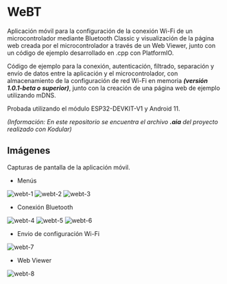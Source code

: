 # WeBT

Aplicación móvil para la configuración de la conexión Wi-Fi de un microcontrolador mediante Bluetooth Classic y visualización de la página web creada por el microcontrolador a través de un Web Viewer, junto con un código de ejemplo desarrollado en .cpp con PlatformIO.

Código de ejemplo para la conexión, autenticación, filtrado, separación y envío de datos entre la aplicación y el microcontrolador, con almacenamiento de la configuración de red Wi-Fi en memoria _**(versión 1.0.1-beta o superior)**_, junto con la creación de una página web de ejemplo utilizando mDNS.

Probada utilizando el módulo ESP32-DEVKIT-V1 y Android 11.

_(Información: En este repositorio se encuentra el archivo **.aia** del proyecto realizado con Kodular)_

## Imágenes
Capturas de pantalla de la aplicación móvil.

- Menús

![webt-1](https://github.com/user-attachments/assets/7da23caf-3386-42c9-83a7-fcfbd0cc4464)
![webt-2](https://github.com/user-attachments/assets/53809f10-92ab-4426-b492-b8004fdfc65a)
![webt-3](https://github.com/user-attachments/assets/94e89f69-7d96-4893-bfaa-a499cb1315b0)

- Conexión Bluetooth

![webt-4](https://github.com/user-attachments/assets/e08de4a8-5174-44ba-85ff-357563331b7b)
![webt-5](https://github.com/user-attachments/assets/9f7703ff-501b-4212-9a5b-fa9c36cf6407)
![webt-6](https://github.com/user-attachments/assets/f4bb0bc1-a9b8-48ef-a09b-b73fcb93be50)

- Envio de configuración Wi-Fi

![webt-7](https://github.com/user-attachments/assets/c6e217d4-13a1-481a-8f1c-4ae8929356b1)

- Web Viewer

![webt-8](https://github.com/user-attachments/assets/bbd95626-57e1-4e98-9d02-081917410d6e)
